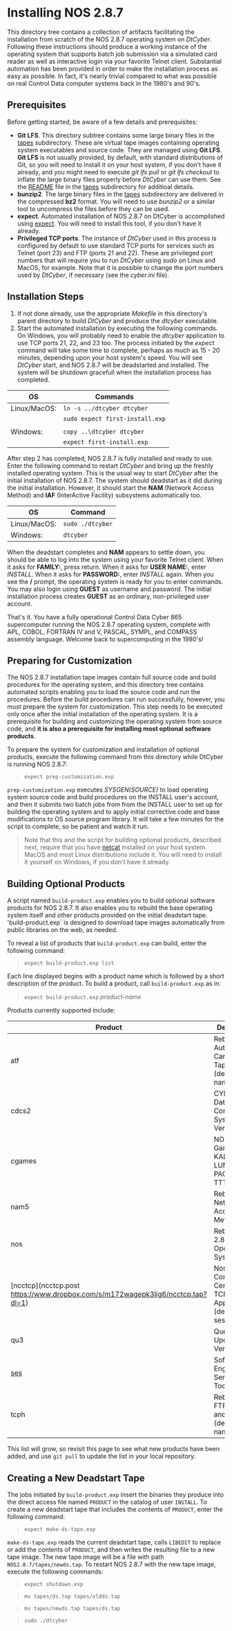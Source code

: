 # Installing NOS 2.8.7
This directory tree contains a collection of artifacts facilitating the installation
from scratch of the NOS 2.8.7 operating system on *DtCyber*.
Following these instructions should produce a working instance of the
operating system that supports batch job submission via a simulated card reader
as well as interactive login via your favorite Telnet client.
Substantial automation has been provided in order to make the installation process
as easy as possible. In fact, it's nearly trivial compared to what was possible on
real Control Data computer systems back in the 1980's and 90's.

## Prerequisites
Before getting started, be aware of a few details and prerequisites:

- **Git LFS**. This directory subtree contains some large binary files in the
[tapes](tapes) subdirectory. These are virtual tape images containing operating
system executables and source code. They are managed using **Git LFS**. **Git LFS**
is not usually provided, by default, with standard distributions of Git, so you will
need to install it on your host system, if you don't have it already, and you might
need to execute *git lfs pull* or *git lfs checkout* to inflate the large binary
files properly before *DtCyber* can use them. See the [README](tapes/README.md) file
in the [tapes](tapes) subdirectory for additioal details.
- **bunzip2**. The large binary files in the [tapes](tapes) subdirectory are
delivered in the compressed **bz2** format. You will need to use *bunzip2* or a
similar tool to uncompress the files before they can be used.
- **expect**. Automated installation of NOS 2.8.7 on DtCyber is accomplished using
[expect](https://core.tcl-lang.org/expect/index). You will need to install this tool,
if you don't have it already.
- **Privileged TCP ports**. The instance of *DtCyber* used in this process is
configured by default to use standard TCP ports for services such as Telnet (port 23)
and FTP (ports 21 and 22). These are privileged port numbers that will require you to
run *DtCyber* using *sudo* on Linux and MacOS, for example. Note that it is possible
to change the port numbers used by *DtCyber*, if necessary (see the *cyber.ini*
file).

## Installation Steps
1. If not done already, use the appropriate *Makefile* in this directory's parent
directory to build *DtCyber* and produce the *dtcyber* executable.
2. Start the automated installation by executing the following commands. On
Windows, you will probably need to enable the *dtcyber* application to use TCP ports
21, 22, and 23 too.  The process initiated by the *expect* command will take some
time to complete, perhaps as much as 15 - 20 minutes, depending upon your host
system's speed. You will see *DtCyber* start, and NOS 2.8.7 will be deadstarted and
installed. The system will be shutdown gracefull when the installation process has
completed.

| OS           | Commands                                       |
|--------------|------------------------------------------------|
| Linux/MacOS: | `ln -s ../dtcyber dtcyber`                     |
|              | `sudo expect first-install.exp`                |
|              |                                                |
| Windows:     | `copy ..\dtcyber dtcyber`                      |
|              | `expect first-install.exp`                     |

After step 2 has completed, NOS 2.8.7 is fully installed and ready to use. Enter the
following command to restart *DtCyber* and bring up the freshly installed operating
system. This is the usual way to start *DtCyber* after the initial installation of
NOS 2.8.7. The system should deadstart as it did during the initial installation.
However, it should start the **NAM** (Network Access Method) and **IAF** (InterActive
Facility) subsystems automatically too.

| OS           | Command           |
|--------------|-------------------|
| Linux/MacOS: | `sudo ./dtcyber`  |
| Windows:     | `dtcyber`         |

When the deadstart completes and **NAM** appears to settle down, you should be able
to log into the system using your favorite Telnet client. When it asks for
**FAMILY:**, press return. When it asks for **USER NAME:**, enter *INSTALL*. When it
asks for **PASSWORD:**, enter *INSTALL* again. When you see the **/** prompt, the
operating system is ready for you to enter commands. You may also login using
**GUEST** as username and password. The initial installation process creates
**GUEST** as an ordinary, non-privileged user account.

That's it. You have a fully operational Control Data Cyber 865 supercomputer
running the NOS 2.8.7 operating system, complete with APL, COBOL, FORTRAN IV and V,
PASCAL, SYMPL, and COMPASS assembly language. Welcome back to supercomputing in the
1980's!

## Preparing for Customization
The NOS 2.8.7 installation tape images contain full source code and build procedures
for the operating system, and this directory tree contains automated scripts
enabling you to load the source code and run the procedures. Before the build
procedures can run successfully, however, you must prepare the system for
customization. This step needs to be executed only once after the initial
installation of the operating system. It is a prerequisite for building and
customizing the operating system from source code, and **it is also a prerequisite
for installing most optional software products**.

To prepare the system for customization and installation of optional products,
execute the following command from this directory while DtCyber is running NOS 2.8.7:

>`expect prep-customization.exp`

`prep-customization.exp` executes *SYSGEN(SOURCE)* to load operating system source
code and build procedures on the INSTALL user's account, and then it submits two
batch jobs from from the INSTALL user to set up for building the operating system
and to apply initial corrective code and base modifications to OS source program
library. It will take a few minutes for the script to complete, so be patient and watch it run.

>Note that this and the script for building optional products, described next,
require that you have [netcat](https://en.wikipedia.org/wiki/Netcat) installed on
your host system. MacOS and most Linux distributions include it. You will need to
install it yourself on Windows, if you don't have it already.

## Building Optional Products
A script named `build-product.exp` enables you to build optional software products
for NOS 2.8.7. It also enables you to rebuild the base operating system itself and
other products provided on the initial deadstart tape. 'build-product.exp` is
designed to download tape images automatically from public libraries on the web, as
needed.

To reveal a list of products that `build-product.exp` can build, enter the following
command:

>`expect build-product.exp list`

Each line displayed begins with a product name which is followed by a short description of the product. To build a product, call `build-product.exp` as in:

>`expect build-product.exp` *product-name*

Products currently supported include:

| Product | Description |
|---------|-------------|
| atf     | Rebuild NOS Automated Cartridge Tape Facility (dependency: nam5) |
| cdcs2   | CYBER Database Control System Version 2 |
| cgames  | NOS Console Games (EYE, KAL, LIFE, LUNAR, MIC, PAC, SNK, TTT) |
| nam5    | Rebuild NOS Network Access Method |
| nos     | Rebuild NOS 2.8.7 Base Operating System |
| [ncctcp](ncctcp.post https://www.dropbox.com/s/m172wagepk3lig6/ncctcp.tap?dl=1) | Nostalgic Computing Center TCP/IP Applications (dependency: ses) |
| qu3     | Query Update Utility Version 3 |
| [ses](https://www.dropbox.com/s/ome99ezh4jhz108/SES.tap?dl=1) | Software Engineering Services Tools |
| tcph    | Rebuild NOS FTP Client and Server (dependency: nam5) |

This list will grow, so revisit this page to see what new products have been added,
and use `git pull` to update the list in your local repository.

## Creating a New Deadstart Tape  
The jobs initiated by `build-product.exp` insert the binaries they produce into the
direct access file named `PRODUCT` in the catalog of user `INSTALL`. To create a new deadstart tape that includes the contents of `PRODUCT`, enter the following command:

>`expect make-ds-tape.exp`

`make-ds-tape.exp` reads the current deadstart tape, calls `LIBEDIT` to replace or
add the contents of `PRODUCT`, and then writes the resulting file to a new tape
image. The new tape image will be a file with path `NOS2.8.7/tapes/newds.tap`.
To restart NOS 2.8.7 with the new tape image, execute the following commands:

>`expect shutdown.exp`

>`mv tapes/ds.tap tapes/oldds.tap`

>`mv tapes/newds.tap tapes/ds.tap`

> `sudo ./dtcyber`
